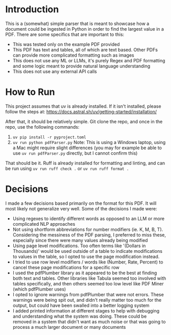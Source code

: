 # Introduction

This is a (somewhat) simple parser that is meant to showcase how a document could be ingested in Python in order to find the largest value in a PDF. There are some specifics that are important to this:
- This was tested only on the example PDF provided
- This PDF has text and tables, all of which are text based. Other PDFs can provide more complicated formatting such as images
- This does not use any ML or LLMs, it's purely Regex and PDF formatting and some logic meant to provide natural language understanding
- This does not use any external API calls

# How to Run

This project assumes that uv is already installed. If it isn't installed, please follow the steps at: https://docs.astral.sh/uv/getting-started/installation/

After that, it should be relatively simple. Git clone the repo, and once in the repo, use the following commands:
1. `uv pip install -r pyproject.toml`
2. `uv run python pdfParser.py`
Note: This is using a Windows laptop, using a Mac might require slight differences (you may for example be able to use `uv run pdfParser.py` directly, but I cannot confirm this)

That should be it. Ruff is already installed for formatting and linting, and can be run using `uv run ruff check .` or `uv run ruff format .`

# Decisions
I made a few decisions based primarily on the format for this PDF. It will most likely not generalize very well. Some of the decisions I made were:
- Using regexes to identify different words as opposed to an LLM or more complicated NLP approaches
- Not using shortform abbreviations for number modifiers (ie. K, M, B, T). Considering the messiness of the PDF parsing, I preferred to miss these, especially since there were many values already being modified
- Using page level modifications. Too often terms like '(Dollars in Thousands)' would be used outside of a table to indicate modifications to values in the table, so I opted to use the page modification instead.
- I tried to use row level modifiers / words like (Number, Rate, Percent) to cancel these page modifications for a specific row
- I used the pdfPlumber library as it appeared to be the best at finding both text and tables. Other libraries like Tabula seemed too involved with tables specifically, and then others seemed too low level like PDF Miner (which pdfPlumber uses)
- I opted to ignore warnings from pdfPlumber that were not errors. These warnings were being spit out, and didn't really matter too much for the output, but could have been swalled into a better logging system
- I added printed information at different stages to help with debugging and understanding what the system was doing. These could be removed in a system that didn't want as much noise or that was going to process a much larger document or many documents